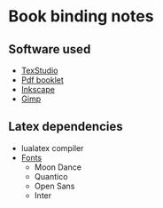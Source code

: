 # Book binding notes

## Software used

* [TexStudio](https://www.texstudio.org/)
* [Pdf booklet](http://pdfbooklet.sourceforge.net)
* [Inkscape](https://inkscape.org/)
* [Gimp](https://www.gimp.org/)

## Latex dependencies

* lualatex compiler
* [Fonts](https://fonts.google.com)
  * Moon Dance
  * Quantico
  * Open Sans
  * Inter
